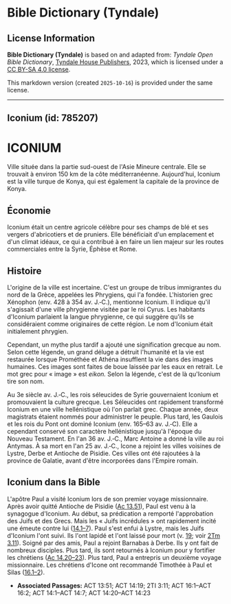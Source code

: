 # Bible Dictionary (Tyndale)

## License Information

**Bible Dictionary (Tyndale)** is based on and adapted from: _Tyndale Open Bible Dictionary_, [Tyndale House Publishers](https://tyndaleopenresources.com/), 2023, which is licensed under a [CC BY-SA 4.0 license](https://creativecommons.org/licenses/by-sa/4.0/legalcode.en).

This markdown version (created `2025-10-16`) is provided under the same license.



--------------------------------

## Iconium (id: 785207)

ICONIUM
=======

Ville située dans la partie sud\-ouest de l'Asie Mineure centrale. Elle se trouvait à environ 150 km de la côte méditerranéenne. Aujourd'hui, Iconium est la ville turque de Konya, qui est également la capitale de la province de Konya.

Économie
--------

Iconium était un centre agricole célèbre pour ses champs de blé et ses vergers d'abricotiers et de pruniers. Elle bénéficiait d'un emplacement et d'un climat idéaux, ce qui a contribué à en faire un lien majeur sur les routes commerciales entre la Syrie, Éphèse et Rome.

Histoire
--------

L'origine de la ville est incertaine. C'est un groupe de tribus immigrantes du nord de la Grèce, appelées les Phrygiens, qui l'a fondée. L'historien grec Xénophon (env. 428 à 354 av. J.‑C.), mentionne Iconium. Il indique qu'il s'agissait d'une ville phrygienne visitée par le roi Cyrus. Les habitants d'Iconium parlaient la langue phrygienne, ce qui suggère qu'ils se considéraient comme originaires de cette région. Le nom d'Iconium était initialement phrygien.

Cependant, un mythe plus tardif a ajouté une signification grecque au nom. Selon cette légende, un grand déluge a détruit l'humanité et la vie est restaurée lorsque Prométhée et Athéna insufflent la vie dans des images humaines. Ces images sont faites de boue laissée par les eaux en retrait. Le mot grec pour « image » est *eikon.* Selon la légende, c'est de là qu'Iconium tire son nom.

Au 3e siècle av. J.‑C., les rois séleucides de Syrie gouvernaient Iconium et promouvaient la culture grecque. Les Séleucides ont rapidement transformé Iconium en une ville hellénistique où l'on parlait grec. Chaque année, deux magistrats étaient nommés pour administrer le peuple. Plus tard, les Gaulois et les rois du Pont ont dominé Iconium (env. 165–63 av. J.‑C). Elle a cependant conservé son caractère hellénistique jusqu'à l'époque du Nouveau Testament. En l'an 36 av. J.‑C., Marc Antoine a donné la ville au roi Antymas. À sa mort en l'an 25 av. J.‑C., Icone a rejoint les villes voisines de Lystre, Derbe et Antioche de Pisidie. Ces villes ont été rajoutées à la province de Galatie, avant d'être incorporées dans l'Empire romain.

Iconium dans la Bible
---------------------

L'apôtre Paul a visité Iconium lors de son premier voyage missionnaire. Après avoir quitté Antioche de Pisidie ([Ac 13\.51](https://ref.ly/Acts13:51)), Paul est venu à la synagogue d'Iconium. Au début, sa prédication a remporté l'approbation des Juifs et des Grecs. Mais les « Juifs incrédules » ont rapidement incité une émeute contre lui ([14\.1–7](https://ref.ly/Acts14:1-Acts14:7)). Paul s'est enfui à Lystre, mais les Juifs d'Iconium l'ont suivi. Ils l'ont lapidé et l'ont laissé pour mort (v. [19](https://ref.ly/Acts14:19); voir [2Tm 3\.11](https://ref.ly/2Tim3:11)). Soigné par des amis, Paul a rejoint Barnabas à Derbe. Ils y ont fait de nombreux disciples. Plus tard, ils sont retournés à Iconium pour y fortifier les chrétiens ([Ac 14\.20–23](https://ref.ly/Acts14:20-Acts14:23)). Plus tard, Paul a entrepris un deuxième voyage missionnaire. Les chrétiens d'Icone ont recommandé Timothée à Paul et Silas ([16\.1–2](https://ref.ly/Acts16:1-Acts16:2)).

* **Associated Passages:** ACT 13:51; ACT 14:19; 2TI 3:11; ACT 16:1–ACT 16:2; ACT 14:1–ACT 14:7; ACT 14:20–ACT 14:23

